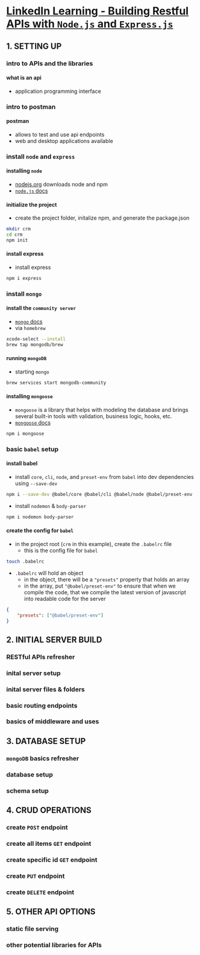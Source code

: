 # [LinkedIn Learning - Building Restful APIs with `Node.js` and `Express.js`](https://www.linkedin.com/learning/building-restful-apis-with-node-js-and-express-16069959/restful-apis-with-node-and-express?autoplay=true&contextUrn=urn%3Ali%3AlearningCollection%3A6824406680655290368&u=83102426)

## 1. SETTING UP
### intro to APIs and the libraries
#### what is an api
* application programming interface


### intro to postman
#### postman
* allows to test and use api endpoints
* web and desktop applications available


### install `node` and `express`
#### installing `node`
* [nodejs.org](nodejs.org/en/download) downloads node and npm
* [`node.js` docs](https://nodejs.org/en/docs/)

#### initialize the project
* create the project folder, initalize npm, and generate the package.json 
```bash
mkdir crm
cd crm
npm init
```

#### install express
* install express 
```bash
npm i express
```

### install `mongo`
#### install the `community server` 
* [`mongo` docs](https://www.mongodb.com/docs/)
* via `homebrew`
```bash
xcode-select --install
brew tap mongodb/brew 
```

#### running `mongoDB`
* starting `mongo`
```bash
brew services start mongodb-community
```

#### installing `mongoose`
* `mongoose` is a library that helps with modeling the database and brings several built-in tools with validation, business logic, hooks, etc.
* [`mongoose` docs](https://mongoosejs.com/)
```bash
npm i mongoose
```

### basic `babel` setup
#### install babel
* install `core`, `cli`, `node`, and `preset-env` from `babel` into dev dependencies using `--save-dev`
```bash
npm i --save-dev @babel/core @babel/cli @babel/node @babel/preset-env
```

* install `nodemon` & `body-parser`
```bash
npm i nodemon body-parser
```

#### create the config for `babel`
* in the project root (`crm` in this example), create the `.babelrc` file
    * this is the config file for `babel`
```bash
touch .babelrc
```

* `.babelrc` will hold an object
    * in the object, there will be a `"presets"` property that holds an array
    * in the array, put `"@babel/preset-env"` to ensure that when we compile the code, that we compile the latest version of javascript into readable code for the server
```json
{
    "presets": ["@babel/preset-env"]
}
```



## 2. INITIAL SERVER BUILD
### RESTful APIs refresher
#### 


### inital server setup
#### 


### inital server files & folders
#### 


### basic routing endpoints
#### 


### basics of middleware and uses
#### 



## 3. DATABASE SETUP
### `mongoDB` basics refresher
#### 


### database setup
#### 


### schema setup
#### 



## 4. CRUD OPERATIONS
### create `POST` endpoint
#### 


### create all items `GET` endpoint
#### 


### create specific id `GET` endpoint
#### 


### create `PUT` endpoint
#### 


### create `DELETE` endpoint
#### 



## 5. OTHER API OPTIONS
### static file serving
#### 


### other potential libraries for APIs
#### 


